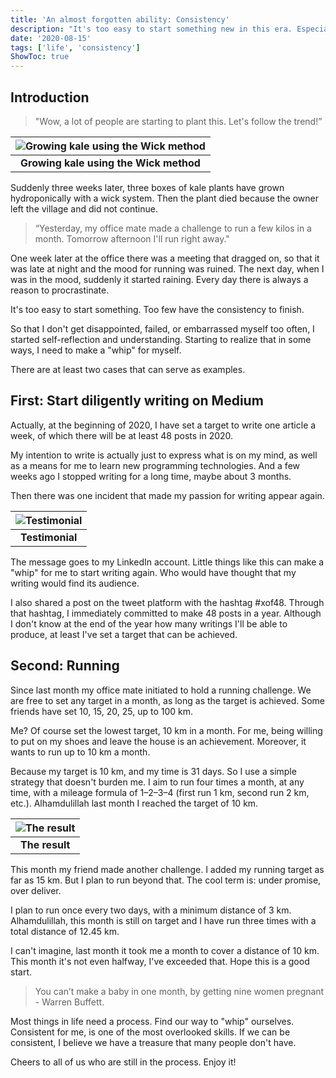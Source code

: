 ```yaml
---
title: 'An almost forgotten ability: Consistency'
description: "It's too easy to start something new in this era. Especially in 2020 where most of our activities are done from home."
date: '2020-08-15'
tags: ['life', 'consistency']
ShowToc: true
---
```


## Introduction

> "Wow, a lot of people are starting to plant this. Let's follow the trend!”

| ![Growing kale using the Wick method](https://miro.medium.com/max/681/1*-ajruexTJ5-hsyGLJmL2ng.png) |
|:--:|
| <b>Growing kale using the Wick method</b>|

Suddenly three weeks later, three boxes of kale plants have grown hydroponically with a wick system. Then the plant died because the owner left the village and did not continue.

> “Yesterday, my office mate made a challenge to run a few kilos in a month. Tomorrow afternoon I'll run right away."

One week later at the office there was a meeting that dragged on, so that it was late at night and the mood for running was ruined. The next day, when I was in the mood, suddenly it started raining. Every day there is always a reason to procrastinate.

It's too easy to start something. Too few have the consistency to finish.

So that I don't get disappointed, failed, or embarrassed myself too often, I started self-reflection and understanding. Starting to realize that in some ways, I need to make a "whip" for myself.

There are at least two cases that can serve as examples.

## First: Start diligently writing on Medium

Actually, at the beginning of 2020, I have set a target to write one article a week, of which there will be at least 48 posts in 2020.

My intention to write is actually just to express what is on my mind, as well as a means for me to learn new programming technologies. And a few weeks ago I stopped writing for a long time, maybe about 3 months.

Then there was one incident that made my passion for writing appear again.

| ![Testimonial](https://miro.medium.com/max/467/1*aDTQbKC2iYEhGjm9zHXpow.png) |
|:--:|
| <b>Testimonial</b>|

The message goes to my LinkedIn account. Little things like this can make a "whip" for me to start writing again. Who would have thought that my writing would find its audience.

I also shared a post on the tweet platform with the hashtag #xof48. Through that hashtag, I immediately committed to make 48 posts in a year. Although I don't know at the end of the year how many writings I'll be able to produce, at least I've set a target that can be achieved.

## Second: Running

Since last month my office mate initiated to hold a running challenge. We are free to set any target in a month, as long as the target is achieved. Some friends have set 10, 15, 20, 25, up to 100 km.

Me? Of course set the lowest target, 10 km in a month. For me, being willing to put on my shoes and leave the house is an achievement. Moreover, it wants to run up to 10 km a month.

Because my target is 10 km, and my time is 31 days. So I use a simple strategy that doesn't burden me. I aim to run four times a month, at any time, with a mileage formula of 1–2–3–4 (first run 1 km, second run 2 km, etc.). Alhamdulillah last month I reached the target of 10 km.

| ![The result](https://miro.medium.com/max/508/1*df--837kvYdpLAExgsnYpA.png) |
|:--:|
| <b>The result</b>|

This month my friend made another challenge. I added my running target as far as 15 km. But I plan to run beyond that. The cool term is: under promise, over deliver.

I plan to run once every two days, with a minimum distance of 3 km. Alhamdulillah, this month is still on target and I have run three times with a total distance of 12.45 km.

I can't imagine, last month it took me a month to cover a distance of 10 km. This month it's not even halfway, I've exceeded that. Hope this is a good start.

> You can’t make a baby in one month, by getting nine women pregnant - Warren Buffett.

Most things in life need a process. Find our way to "whip" ourselves. Consistent for me, is one of the most overlooked skills. If we can be consistent, I believe we have a treasure that many people don't have.

Cheers to all of us who are still in the process. Enjoy it!
